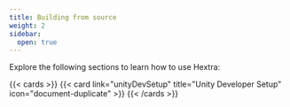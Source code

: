 ```yaml
---
title: Building from source
weight: 2
sidebar:
  open: true
---
```


Explore the following sections to learn how to use Hextra:

<!--more-->

{{< cards >}}
{{< card link="unityDevSetup" title="Unity Developer Setup" icon="document-duplicate" >}}
{{< /cards >}}